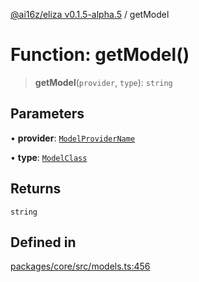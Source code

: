 [@ai16z/eliza v0.1.5-alpha.5](../index.md) / getModel

# Function: getModel()

> **getModel**(`provider`, `type`): `string`

## Parameters

• **provider**: [`ModelProviderName`](../enumerations/ModelProviderName.md)

• **type**: [`ModelClass`](../enumerations/ModelClass.md)

## Returns

`string`

## Defined in

[packages/core/src/models.ts:456](https://github.com/ai16z/eliza/blob/main/packages/core/src/models.ts#L456)
